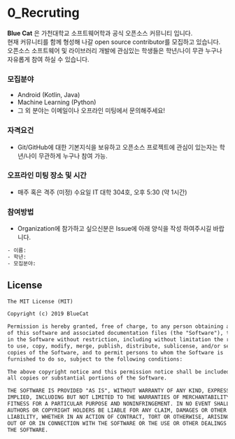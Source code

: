 # 0_Recruting
__Blue Cat__ 은 가천대학교 소프트웨어학과 공식 오픈소스 커뮤니티 입니다. <br>
현재 커뮤니티를 함께 형성해 나갈 open source contributor를 모집하고 있습니다. <br>
오픈소스 소프트웨어 및 라이브러리 개발에 관심있는 학생들은 학년/나이 무관 누구나 자유롭게 참여 하실 수 있습니다. <br>

### 모집분야
- Android (Kotlin, Java)
- Machine Learning (Python)
- 그 외 분야는 이메일이나 오프라인 미팅에서 문의해주세요!

### 자격요건
- Git/GitHub에 대한 기본지식을 보유하고 오픈소스 프로젝트에 관심이 있는자는 학년/나이 무관하게 누구나 참여 가능.

### 오프라인 미팅 장소 및 시간
- 매주 혹은 격주 (미정) 수요일 IT 대학 304호, 오후 5:30 (약 1시간)

### 참여방법
- Organization에 참가하고 싶으신분은 Issue에 아래 양식을 작성 하여주시길 바랍니다.

```xml
- 이름:
- 학년:
- 모집분야:
```

## License
```xml
The MIT License (MIT)

Copyright (c) 2019 BlueCat

Permission is hereby granted, free of charge, to any person obtaining a copy
of this software and associated documentation files (the "Software"), to deal
in the Software without restriction, including without limitation the rights
to use, copy, modify, merge, publish, distribute, sublicense, and/or sell
copies of the Software, and to permit persons to whom the Software is
furnished to do so, subject to the following conditions:

The above copyright notice and this permission notice shall be included in
all copies or substantial portions of the Software.

THE SOFTWARE IS PROVIDED "AS IS", WITHOUT WARRANTY OF ANY KIND, EXPRESS OR
IMPLIED, INCLUDING BUT NOT LIMITED TO THE WARRANTIES OF MERCHANTABILITY,
FITNESS FOR A PARTICULAR PURPOSE AND NONINFRINGEMENT. IN NO EVENT SHALL THE
AUTHORS OR COPYRIGHT HOLDERS BE LIABLE FOR ANY CLAIM, DAMAGES OR OTHER
LIABILITY, WHETHER IN AN ACTION OF CONTRACT, TORT OR OTHERWISE, ARISING FROM,
OUT OF OR IN CONNECTION WITH THE SOFTWARE OR THE USE OR OTHER DEALINGS IN
THE SOFTWARE.
```

